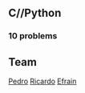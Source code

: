 ## C//Python
### 10 problems
## Team
[Pedro](https://github.com/pedropech2001/c-and-python.git)
[Ricardo](https://github.com/ricardocenteno18/c-and-python-exercises)
[Efrain](https://github.com/Efrack09/C-Python)
